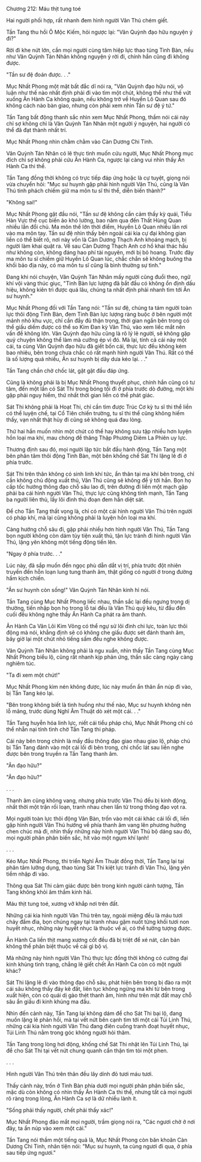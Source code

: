 




Chương 212: Máu thịt tung toé


Hai người phối hợp, rất nhanh đem hình người Vân Thú chém giết.

Tần Tang thu hồi Ô Mộc Kiếm, hỏi ngược lại: "Vân Quỳnh đạo hữu nguyện ý đi?"

Rời đi khe nứt lớn, cần mọi người cùng tâm hiệp lực thao túng Tinh Bàn, nếu như Vân Quỳnh Tán Nhân không nguyện ý rời đi, chính hắn cũng đi không được.

"Tần sư đệ đoán được. . ."

Mục Nhất Phong một mặt bất đắc dĩ nói ra, "Vân Quỳnh đạo hữu nói, vô luận như thế nào nhất định phải đi vào tìm một chút, không thể như thế vứt xuống Ân Hành Ca không quản, nếu không trở về Huyền Lô Quan sau đó không cách nào bàn giao, nhưng còn phải xem nhìn Tần sư đệ ý tứ."

Tần Tang bất động thanh sắc nhìn xem Mục Nhất Phong, thầm nói cái này chỉ sợ không chỉ là Vân Quỳnh Tán Nhân một người ý nguyện, hai người có thể đã đạt thành nhất trí.

Mục Nhất Phong nhìn chằm chằm vào Càn Dương Chi Tinh.

Vân Quỳnh Tán Nhân có lẽ thực tình muốn cứu người, Mục Nhất Phong mục đích chỉ sợ không phải cứu Ân Hành Ca, ngược lại càng vui nhìn thấy Ân Hành Ca thi thể.

Tần Tang đồng thời không có trực tiếp đáp ứng hoặc là cự tuyệt, giọng nói vừa chuyển hỏi: "Mục sư huynh gặp phải hình người Vân Thú, cũng là Vân Thú tinh phách chiếm giữ ma môn tu sĩ thi thể, diễn biến thành?"

"Không sai!"

Mục Nhất Phong gật đầu nói, "Tần sư đệ không cần cảm thấy kỳ quái, Tiểu Hàn Vực thế cục biến ảo khó lường, bao năm qua đến Thất Hùng Quan nhiều lần đổi chủ. Ma môn thế lớn thời điểm, Huyền Lô Quan nhiều lần rơi vào ma môn tay. Tần sư đệ nhìn thấy bên ngoài cái kia cự đại không gian liền có thể biết rõ, nơi này vốn là Càn Dương Thạch Anh khoáng mạch, bị người làm khai quật ra. Về sau Càn Dương Thạch Anh cơ hồ khai thác hầu như không còn, không đáng hao phí tài nguyên, mới bị bỏ hoang. Trước đây ma môn tu sĩ chiếm giữ Huyền Lô Quan lúc, chắc chắn sẽ không buông tha khối bảo địa này, có ma môn tu sĩ cũng là bình thường sự tình."

Đang khi nói chuyện, Vân Quỳnh Tán Nhân mấy người cũng đuổi theo, ngữ khí vội vàng thúc giục, "Tinh Bàn lực lượng đã bắt đầu có không ổn định dấu hiệu, không kiên trì được quá lâu, chúng ta nhất định phải nhanh tìm tới Ân sư huynh."

Mục Nhất Phong đối với Tần Tang nói: "Tần sư đệ, chúng ta tám người toàn lực thôi động Tinh Bàn, đem Tinh Bàn lực lượng ràng buộc ở bên người một mảnh nhỏ khu vực, chỉ cần đầy đủ thận trọng, thời gian ngắn bên trong có thể giấu diếm được có thể so Kim Đan kỳ Vân Thú, vào xem liếc mắt nên vấn đề không lớn. Vân Quỳnh đạo hữu cũng là rõ lý lẽ người, sẽ không gặp quỷ chuyện không thể làm mà cưỡng ép vì đó. Mà lại, tính cả cái này một cái, ta cùng Vân Quỳnh đạo hữu đã giết bốn cái, thực lực đều không kém bao nhiêu, bên trong chưa chắc có rất mạnh hình người Vân Thú. Rất có thể là số lượng quá nhiều, Ân sư huynh bị dây dưa kéo lại. . ."

Tần Tang chần chờ chốc lát, gật gật đầu đáp ứng.

Cũng là không phải là bị Mục Nhất Phong thuyết phục, chính hắn cũng có tư tâm, đến một lần có Sát Thi trong bóng tối đi ở phía trước dò đường, một khi gặp phải nguy hiểm, thứ nhất thời gian liền có thể phát giác.

Sát Thi không phải là Hoạt Thi, chỉ cần tìm được Trúc Cơ kỳ tu sĩ thi thể liền có thể luyện chế, tại Cổ Tiên chiến trường, tu sĩ thi thể cũng không hiếm thấy, vạn nhất thật hủy đi cũng sẽ không quá đau lòng.

Thứ hai hắn muốn nhìn một chút có thể hay không sưu tập nhiều hơn luyện hồn loại ma khí, mau chóng đề thăng Thập Phương Diêm La Phiên uy lực.

Thương định sau đó, mọi người lập tức bắt đầu hành động, Tần Tang một bên phân tâm thôi động Tinh Bàn, một bên khống chế Sát Thi lặng lẽ đi ở phía trước.

Sát Thi trên thân không có sinh linh khí tức, ẩn thân tại ma khí bên trong, chỉ cần không chủ động xuất thủ, Vân Thú cũng sẽ không để ý tới hắn. Bọn họ cấp tốc hướng thông đạo chỗ sâu lao đi, trên đường đi liền một mạch gặp phải ba cái hình người Vân Thú, thực lực cũng không tính mạnh, Tần Tang ba người liên thủ, lấy lôi đình thủ đoạn đem hắn diệt sát.

Để cho Tần Tang thất vọng là, chỉ có một cái hình người Vân Thú trên người có pháp khí, mà lại cũng không phải là luyện hồn loại ma khí.

Càng hướng chỗ sâu đi, gặp phải nhiều hơn hình người Vân Thú, Tần Tang bọn người không còn dám tùy tiện xuất thủ, tận lực tránh đi hình người Vân Thú, lặng yên không một tiếng động tiến lên.

"Ngay ở phía trước. . ."

Lúc này, đã sắp muốn đến ngọc phù dẫn dắt vị trí, phía trước đột nhiên truyền đến hỗn loạn lung tung thanh âm, thật giống có người ở trong đường hầm kịch chiến.

"Ân sư huynh còn sống!" Vân Quỳnh Tán Nhân kinh hỉ nói.

Tần Tang cùng Mục Nhất Phong liếc nhau, thần sắc lại đều ngưng trọng dị thường, tiến nhập bọn họ trong lỗ tai đều là Vân Thú quỷ kêu, từ đầu đến cuối đều không nghe thấy Ân Hành Ca phát ra âm thanh.

Ân Hành Ca Vân Lôi Kim Võng có thể ngự sử lôi đình chi lực, toàn lực thôi động mà nói, khẳng định sẽ có không che giấu được sét đánh thanh âm, bây giờ lại một chút nhỏ tiếng sấm đều nghe không được.

Vân Quỳnh Tán Nhân không phải là ngu xuẩn, nhìn thấy Tần Tang cùng Mục Nhất Phong biểu lộ, cũng rất nhanh kịp phản ứng, thần sắc càng ngày càng nghiêm túc.

"Ta đi xem một chút!"

Mục Nhất Phong kìm nén không được, lúc này muốn ẩn thân ẩn núp đi vào, bị Tần Tang kéo lại.

"Bên trong không biết là tình huống như thế nào, Mục sư huynh không nên lỗ mãng, trước dùng Nghĩ Âm Thuật dò xét một cái. . ."

Tần Tang huyễn hóa linh lực, niết cái tiểu pháp chú, Mục Nhất Phong chỉ có thể nhẫn nại tính tình chờ Tần Tang thi pháp.

Cái này bên trong chính là mấy đầu thông đạo giao nhau giao lộ, pháp chú bị Tần Tang đánh vào một cái lối đi bên trong, chỉ chốc lát sau liền nghe được bên trong truyền ra Tần Tang thanh âm.

"Ân đạo hữu?"

"Ân đạo hữu?"

. . .

Thanh âm cũng không vang, nhưng phía trước Vân Thú đều bị kinh động, nhất thời một trận rối loạn, tranh nhau chen lấn từ trong thông đạo vọt ra.

Mọi người toàn lực thôi động Vân Bàn, trốn vào một cái khác cái lối đi, liền gặp hình người Vân Thú hướng về phía thanh âm vang lên phương hướng chen chúc mà đi, nhìn thấy những này hình người Vân Thú bộ dáng sau đó, mọi người phân phân biến sắc, hít vào một ngụm khí lạnh!

. . .

Kéo Mục Nhất Phong, thi triển Nghĩ Âm Thuật đồng thời, Tần Tang lại tại phân tâm lưỡng dụng, thao túng Sát Thi kiệt lực tránh đi Vân Thú, lặng yên tiềm nhập đi vào.

Thông qua Sát Thi cảm giác được bên trong kinh người cảnh tượng, Tần Tang không khỏi âm thầm kinh hãi.

Máu thịt tung toé, xương vỡ khắp nơi trên đất.

Những cái kia hình người Vân Thú trên tay, ngoài miệng đều là máu tươi chảy đầm đìa, bọn chúng ngay tại tranh nhau gặm nuốt từng khối tươi non huyết nhục, những này huyết nhục là thuộc về ai, có thể tưởng tượng được.

Ân Hành Ca liền thịt mang xương cốt đều đã bị triệt để xé nát, căn bản không thể phân biệt thuộc về cái gì bộ vị.

Mà những này hình người Vân Thú thực lực đồng thời không có cường đại kinh khủng tình trạng, chẳng lẽ giết chết Ân Hành Ca còn có một người khác?

Sát Thi lặng lẽ đi vào thông đạo chỗ sâu, phát hiện bên trong bị đào ra một cái sâu không thấy đáy kẽ đất, liên tục không ngừng ma khí từ bên trong xuất hiện, còn có quái dị gào thét thanh âm, hình như trên mặt đất may chỗ sâu ẩn giấu đi kinh khủng ma đầu.

Nhìn đến cảnh này, Tần Tang lại không dám để cho Sát Thi bại lộ, đang muốn lặng lẽ phản hồi, mà tại vết nứt bên cạnh tìm tới một cái Túi Linh Thú, những cái kia hình người Vân Thú đang điên cuồng tranh đoạt huyết nhục, Túi Linh Thú nằm trong góc không người hỏi thăm.

Tần Tang trong lòng hơi động, khống chế Sát Thi nhặt lên Túi Linh Thú, lại để cho Sát Thi tại vết nứt chung quanh cẩn thận tìm tòi một phen.

. . .

Hình người Vân Thú trên thân đều lây dính đỏ tươi máu tươi.

Thấy cảnh này, trốn ở Tinh Bàn phía dưới mọi người phân phân biến sắc, mặc dù còn không có nhìn thấy Ân Hành Ca thi thể, nhưng tất cả mọi người rõ ràng trong lòng, Ân Hành Ca sợ là dữ nhiều lành ít.

"Sống phải thấy người, chết phải thấy xác!"

Mục Nhất Phong đảo mắt mọi người, trầm giọng nói ra, "Các ngươi chờ ở nơi đây, ta ẩn núp vào xem một cái."

Tần Tang nói thầm một tiếng quả là, Mục Nhất Phong còn băn khoăn Càn Dương Chi Tinh, nhân tiện nói: "Mục sư huynh, ta cùng ngươi đi qua, ở phía sau tiếp ứng ngươi."




